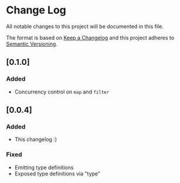 # Change Log
All notable changes to this project will be documented in this file.

The format is based on [Keep a Changelog](http://keepachangelog.com/)
and this project adheres to [Semantic Versioning](http://semver.org/).

## [0.1.0]
### Added
- Concurrency control on `map` and `filter`

## [0.0.4]
### Added
- This changelog :)

### Fixed
- Emitting type definitions
- Exposed type definitions via "type"
